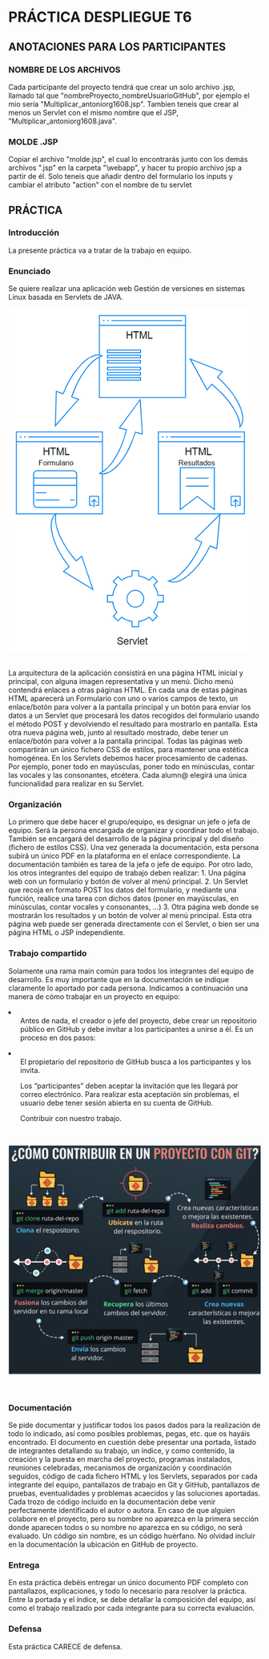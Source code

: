 # PRÁCTICA DESPLIEGUE T6

## ANOTACIONES PARA LOS PARTICIPANTES
### NOMBRE DE LOS ARCHIVOS
Cada participante del proyecto tendrá que crear un solo archivo .jsp, llamado tal que "nombreProyecto_nombreUsuarioGitHub", por ejemplo el mio sería "Multiplicar_antoniorg1608.jsp". Tambien teneis que crear al menos un Servlet con el mismo nombre que el JSP, "Multiplicar_antoniorg1608.java".

### MOLDE .JSP
Copiar el archivo "molde.jsp", el cual lo encontrarás junto con los demás archivos ".jsp" en la carpeta "\webapp", y hacer tu propio archivo jsp a partir de él. Solo teneis que añadir dentro del formulario los inputs y cambiar el atributo "action" con el nombre de tu servlet

## PRÁCTICA 
### Introducción 
La presente práctica va a tratar de la trabajo en equipo. 

### Enunciado 
Se quiere realizar una aplicación web Gestión de versiones en sistemas Linux basada en Servlets de JAVA. <br/>

![Grafico](./img/img_readme1.png)

<br/>
La arquitectura de la aplicación consistirá en una página HTML inicial y principal, con alguna imagen representativa y un menú. Dicho menú contendrá enlaces a otras páginas HTML. En cada una de estas páginas HTML aparecerá un Formulario con uno o varios campos de texto, un enlace/botón para volver a la pantalla principal y un botón para enviar los datos a un Servlet que procesará los datos recogidos del formulario usando el método POST y devolviendo el resultado para mostrarlo en pantalla. Esta otra nueva página web, junto al resultado mostrado, debe tener un enlace/botón para volver a la pantalla principal. 
Todas las páginas web compartirán un único fichero CSS de estilos, para mantener una estética homogénea. 
En los Servlets debemos hacer procesamiento de cadenas. Por ejemplo, poner todo en mayúsculas, poner todo en minúsculas, contar las vocales y las consonantes, etcétera. Cada alumn@ elegirá una única funcionalidad para realizar en su Servlet. 

### Organización 
Lo primero que debe hacer el grupo/equipo, es designar un jefe o jefa de equipo. Será la persona encargada de organizar y coordinar todo el trabajo. También se encargará del desarrollo de la página principal y del diseño (fichero de estilos CSS). Una vez generada la documentación, esta persona subirá un único PDF en la plataforma en el enlace correspondiente. La documentación también es tarea de la jefa o jefe de equipo. 
Por otro lado, los otros integrantes del equipo de trabajo deben realizar: 1. Una página web con un formulario y botón de volver al menú principal. 2. Un Servlet que recoja en formato POST los datos del formulario, y mediante una función, realice una tarea con dichos datos (poner en mayúsculas, en minúsculas, contar vocales y consonantes, …) 3. Otra página web donde se mostrarán los resultados y un botón de volver al menú principal. Esta otra página web puede ser generada directamente con el Servlet, o bien ser una página HTML o JSP independiente. 

### Trabajo compartido
Solamente una rama main común para todos los integrantes del equipo de desarrollo. 
Es muy importante que en la documentación se indique claramente lo aportado por cada persona.
Indicamos a continuación una manera de cómo trabajar en un proyecto en equipo: 
<li>
<ol>Antes de nada, el creador o jefe del proyecto, debe crear un repositorio público en GitHub y debe invitar a los participantes a unirse a él. Es un proceso en dos pasos:</ol>
<li>
<ul>El propietario del repositorio de GitHub busca a los participantes y los invita.</ul>
<ul>Los “participantes” deben aceptar la invitación que les llegará por correo electrónico. Para realizar esta aceptación sin problemas, el usuario debe tener sesión abierta en su cuenta de GitHub.</ul>
</li>
<ol>Contribuir con nuestro trabajo.</ol>
</li>
<br/>

![Como contribuir](./img/img_readme2.png)

<br/>

### Documentación
Se pide documentar y justificar todos los pasos dados para la realización de todo lo indicado, así como posibles problemas, pegas, etc. que os hayáis encontrado. El documento en cuestión debe presentar una portada, listado de integrantes detallando su trabajo, un índice, y como contenido, la creación y la puesta en marcha del proyecto, programas instalados, reuniones celebradas, mecanismos de organización y coordinación seguidos, código de cada fichero HTML y los Servlets, separados por cada integrante del equipo, pantallazos de trabajo en Git y GitHub, pantallazos de pruebas, eventualidades y problemas acaecidos y las soluciones aportadas. Cada trozo de código incluido en la documentación debe venir perfectamente identificado el autor o autora. En caso de que alguien colabore en el proyecto, pero su nombre no aparezca en la primera sección donde aparecen todos o su nombre no aparezca en su código, no será evaluado. Un código sin nombre, es un código huérfano. No olvidad incluir en la documentación la ubicación en GitHub de proyecto. 

### Entrega
En esta práctica debéis entregar un único documento PDF completo con pantallazos, explicaciones, y todo lo necesario para resolver la práctica. Entre la portada y el índice, se debe detallar la composición del equipo, así como el trabajo realizado por cada integrante para su correcta evaluación. 

### Defensa
Esta práctica CARECE de defensa. 

